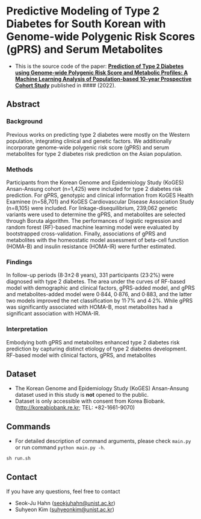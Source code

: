 # Predictive Modeling of Type 2 Diabetes for South Korean with Genome-wide Polygenic Risk Scores (gPRS) and Serum Metabolites
* This is the source code of the paper: [**Prediction of Type 2 Diabetes using Genome-wide Polygenic Risk Score and Metabolic Profiles: A Machine Learning Analysis of Population-based 10-year Prospective Cohort Study**](https://#) published in #### (2022).


## Abstract
### Background
Previous works on predicting type 2 diabetes were mostly on the Western population, integrating clinical and genetic factors. We additionally incorporate genome-wide polygenic risk score (gPRS) and serum metabolites for type 2 diabetes risk prediction on the Asian population. 
### Methods
Participants from the Korean Genome and Epidemiology Study (KoGES) Ansan-Ansung cohort (n=1,425) were included for type 2 diabetes risk prediction. For gPRS, genotypic and clinical information from KoGES Health Examinee (n=58,701) and KoGES Cardiovascular Disease Association Study (n=8,105) were included. For linkage-disequilibrium, 239,062 genetic variants were used to determine the gPRS, and metabolites are selected through Boruta algorithm. The performances of logistic regression and random forest (RF)-based machine learning model were evaluated by bootstrapped cross-validation. Finally, associations of gPRS and metabolites with the homeostatic model assessment of beta-cell function (HOMA-B) and insulin resistance (HOMA-IR) were further estimated. 
### Findings
In follow-up periods (8·3±2·8 years), 331 participants (23·2%) were diagnosed with type 2 diabetes. The area under the curves of RF-based model with demographic and clinical factors, gPRS-added model, and gPRS and metabolites-added model were 0·844, 0·876, and 0·883, and the latter two models improved the net classification by 11·7% and 4·2%. While gPRS was significantly associated with HOMA-B, most metabolites had a significant association with HOMA-IR. 
### Interpretation
Embodying both gPRS and metabolites enhanced type 2 diabetes risk prediction by capturing distinct etiology of type 2 diabetes development. RF-based model with clinical factors, gPRS, and metabolites

## Dataset
* The Korean Genome and Epidemiology Study (KoGES) Ansan-Ansung dataset used in this study is **not** opened to the public. 
* Dataset is only accessible with consent from Korea Biobank. (http://koreabiobank.re.kr; TEL: +82-1661-9070)

## Commands
* For detailed description of command arguments, please check `main.py` or run command `python main.py -h`.
```
sh run.sh
```

## Contact
If you have any questions, feel free to contact
- Seok-Ju Hahn ([seokjuhahn@unist.ac.kr](mailto:seokjuhahn@unist.ac.kr))
- Suhyeon Kim ([suhyeonkim@unist.ac.kr](mailto:suhyeonkim@unist.ac.kr))
